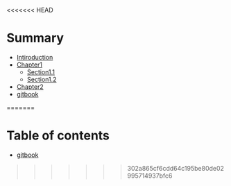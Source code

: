 <<<<<<< HEAD
# Summary

* [Intiroduction](README.md)
* [Chapter1](chapter1/README.md)
    * [Section1.1](chapter1/section1.1.md)
    * [Section1.2](chapter1/section1.2.md)
* [Chapter2](chapter2/README.md)
* [gitbook](gitbook.md)

=======
# Table of contents

* [gitbook](gitbook.md)
>>>>>>> 302a865cf6cdd64c195be80de02995714937bfc6
